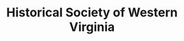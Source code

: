 ---
layout: repo
title: "Historical Society of Western Virginia"
id: 16732
permalink: repos/16732/
---